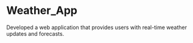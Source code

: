 # Weather_App
Developed a web application that provides users with real-time weather updates and forecasts.

